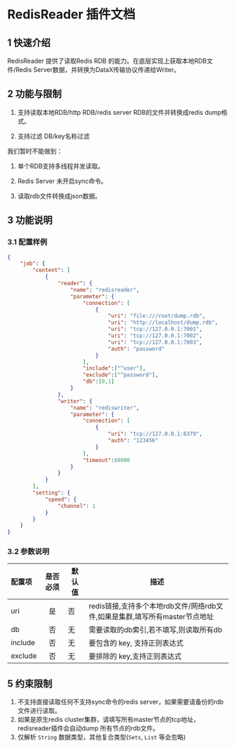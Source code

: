 # RedisReader 插件文档

## 1 快速介绍

RedisReader 提供了读取Redis RDB 的能力。在底层实现上获取本地RDB文件/Redis Server数据，并转换为DataX传输协议传递给Writer。

## 2 功能与限制

1. 支持读取本地RDB/http RDB/redis server RDB的文件并转换成redis dump格式。

2. 支持过滤 DB/key名称过滤

我们暂时不能做到：

1. 单个RDB支持多线程并发读取。

2. Redis Server 未开启sync命令。

3. 读取rdb文件转换成json数据。

## 3 功能说明

### 3.1 配置样例

```json
{
    "job": {
        "content": [
            {
                "reader": {
                    "name": "redisreader",
                    "parameter": {
                        "connection": [
                            {
                                "uri": "file:///root/dump.rdb",
                                "uri": "http://localhost/dump.rdb",
                                "uri": "tcp://127.0.0.1:7001",
                                "uri": "tcp://127.0.0.1:7002",
                                "uri": "tcp://127.0.0.1:7003",
                                "auth": "password"
                            }
                        ],
                        "include":["^user"],
                        "exclude":["^password"],
                        "db":[0,1]
                    }
                },
                "writer": {
                    "name": "rediswriter",
                    "parameter": {
                        "connection": [
                            {
                                "uri": "tcp://127.0.0.1:6379",
                                "auth": "123456"
                            }
                        ],
                        "timeout":60000
                    }
                }
            }
        ],
        "setting": {
            "speed": {
                "channel": 1
            }
        }
    }
}
```

### 3.2 参数说明

| 配置项          | 是否必须 | 默认值 | 描述      |
| :-------------- | :------: | ------ | ------- |
| uri | 是 | 否 | redis链接,支持多个本地rdb文件/网络rdb文件,如果是集群,填写所有master节点地址 |
| db | 否 | 无 | 需要读取的db索引,若不填写,则读取所有db |
| include | 否 | 无 | 要包含的 key, 支持正则表达式 |
| exclude | 否  | 无 | 要排除的 key,支持正则表达式 |

## 5 约束限制

1. 不支持直接读取任何不支持sync命令的redis server，如果需要请备份的rdb文件进行读取。
2. 如果是原生redis cluster集群，请填写所有master节点的tcp地址，redisreader插件会自动dump 所有节点的rdb文件。
3. 仅解析 `String` 数据类型，其他复合类型(`Sets`, `List` 等会忽略)
